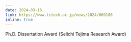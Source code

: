 ```yaml
---
date: 2024-03-16
link: https://www.titech.ac.jp/news/2024/069180
inline: true
---
```


Ph.D. Dissertation Award (Seiichi Tejima Research Award)